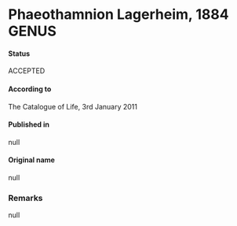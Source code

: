 Phaeothamnion Lagerheim, 1884 GENUS
=======

#### Status
ACCEPTED

#### According to
The Catalogue of Life, 3rd January 2011

#### Published in
null

#### Original name
null

### Remarks
null